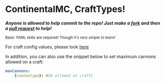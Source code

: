# **ContinentalMC, CraftTypes!**
***Anyone is allowed to help commit to the repo! Just make a [fork](https://github.com/ContinentalMC/CMC-Resource-Pack/fork) and then a [pull request](https://github.com/ContinentalMC/Movecraft-Types/compare) to help!***

<sup>Basic YAML skills are required! *Though it's very simple to learn!*</sup>



For craft config values, please look [here](https://github.com/APDevTeam/Movecraft/wiki/Example-Craft-File)

In addition, you can also use the snippet below to set maximum cannons allowed on a craft:

```Yaml
maxCannons:
    {cannontype}: N{# allowed on craft}
```
